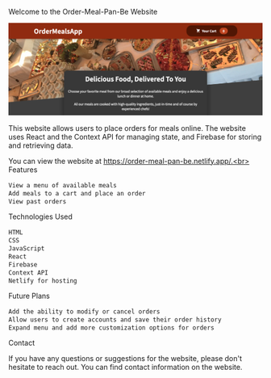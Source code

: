 Welcome to the Order-Meal-Pan-Be Website

<img src="img/printscreen.png" >

This website allows users to place orders for meals online. The website uses React and the Context API for managing state, and Firebase for storing and retrieving data.

You can view the website at https://order-meal-pan-be.netlify.app/.<br><br>
Features

    View a menu of available meals
    Add meals to a cart and place an order
    View past orders

Technologies Used

    HTML
    CSS
    JavaScript
    React
    Firebase
    Context API
    Netlify for hosting

Future Plans

    Add the ability to modify or cancel orders
    Allow users to create accounts and save their order history
    Expand menu and add more customization options for orders

Contact

If you have any questions or suggestions for the website, please don't hesitate to reach out. You can find contact information on the website.
